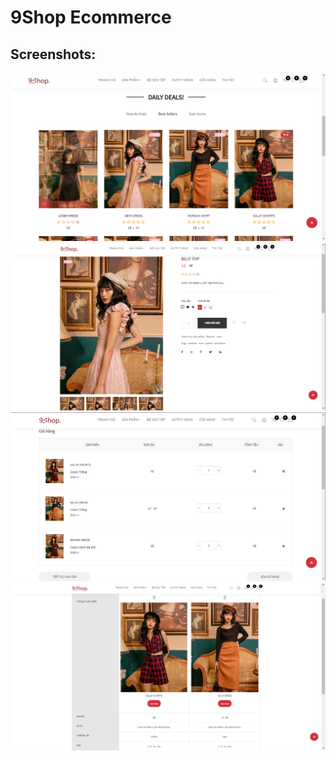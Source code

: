 # 9Shop Ecommerce

## Screenshots:
<img src="./public/screenshot-01.PNG" width="750"/>
<img src="./public/screenshot-02.PNG" width="750"/>
<img src="./public/screenshot-03.PNG" width="750"/>
<img src="./public/screenshot-04.PNG" width="750"/>


